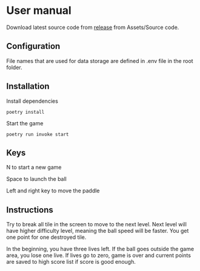 # User manual

Download latest source code from [release](https://github.com/antonlep/ot-harjoitustyo/releases) from Assets/Source code.

## Configuration

File names that are used for data storage are defined in .env file in the root folder.

## Installation

Install dependencies

`poetry install`

Start the game

`poetry run invoke start`

## Keys

N to start a new game

Space to launch the ball

Left and right key to move the paddle

## Instructions

Try to break all tile in the screen to move to the next level. Next level will have higher difficulty level, meaning the ball speed will be faster. You get one point for one destroyed tile.

In the beginning, you have three lives left. If the ball goes outside the game area, you lose one live. If lives go to zero, game is over and current points are saved to high score list if score is good enough.
